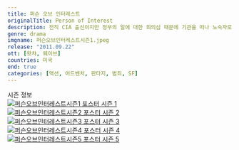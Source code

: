 ```yaml
---
title: 퍼슨 오브 인터레스트
originalTitle: Person of Interest
description: 전직 CIA 출신이지만 정부의 일에 대한 회의심 때문에 기관을 떠나 노숙자로 살며 방황하던 존 리스. 그에게 백만장자 천재 프로그래머 핀치가 나타나 의외의 제안을 한다. 정부가 테러를 예방하기 위해 만든 감시 시스템의 프로그래머 핀치는 앞으로 일어날 범죄를 예측할 수 있게 되고, 정부가 관여하는 테러 이외에 예측되는 범죄를 막으려 한다. 자신과 함께할 파트너를 찾은 핀치는 사랑하는 이를 잃었던 아픔이 있던 리스와 함께 예측된 첫 번째 요주의 민물다이앤 핸슨이란 여성 검사를 감시하며 범죄의 낌새를 찾기 시작한다.
genre: drama
imgname: 퍼슨오브인터레스트시즌1.jpeg
release: "2011.09.22"
ott: [왓챠, 웨이브]
countries: 미국
end: true
categories: [액션, 어드벤처, 판타지, 범죄, SF]
---
```


<div class="title bold">시즌 정보</div>

<div class="season-list">
<div class="item">
<a href="/drama/퍼슨오브인터레스트시즌1" >
<img src="/poster/퍼슨오브인터레스트시즌1.jpeg" alt="퍼슨오브인터레스트시즌1 포스터 ">
시즌 1</a>
</div>

<div class="item">
<a href="/drama/퍼슨오브인터레스트시즌2" >
<img src="/poster/퍼슨오브인터레스트시즌2.jpeg" alt="퍼슨오브인터레스트시즌2 포스터 ">
시즌 2</a>
</div>

<div class="item">
<a href="/drama/퍼슨오브인터레스트시즌3" >
<img src="/poster/퍼슨오브인터레스트시즌3.jpeg" alt="퍼슨오브인터레스트시즌3 포스터 ">
시즌 3</a>
</div>

<div class="item">
<a href="/drama/퍼슨오브인터레스트시즌4" >
<img src="/poster/퍼슨오브인터레스트시즌4.jpeg" alt="퍼슨오브인터레스트시즌4 포스터 ">
시즌 4</a>
</div>

<div class="item">
<a href="/drama/퍼슨오브인터레스트시즌5" >
<img src="/poster/퍼슨오브인터레스트시즌5.jpeg" alt="퍼슨오브인터레스트시즌5 포스터 ">
시즌 5</a>
</div>
</div>
